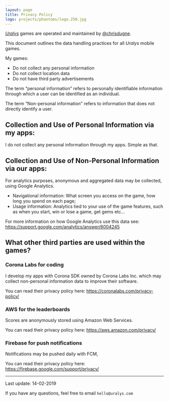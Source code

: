 ```yaml
---
layout: page
title: Privacy Policy
logo: projects/phantoms/logo.250.jpg
---
```


[_Uralys_](http://uralys.com) games are operated and maintained by [@chrisdugne](https://twitter.com/chrisdugne).

This document outlines the data handling practices for all _Uralys_ mobile games.

My games:

- Do not collect any personal information
- Do not collect location data
- Do not have third party advertisements

The term “personal information” refers to personally identifiable information through which a user can be identified as an individual.

The term “Non-personal information” refers to information that does not directly identify a user.

## Collection and Use of Personal Information via my apps:

I do not collect any personal information through my apps. Simple as that.

## Collection and Use of Non-Personal Information via our apps:

For analytics purposes, anonymous and aggregated data may be collected, using Google Analytics.

- Navigational information: What screen you access on the game, how long you spend on each page;
- Usage information: Analytics tied to your use of the game features, such as when you start, win or lose a game, get gems etc...

For more information on how Google Analytics use this data see: https://support.google.com/analytics/answer/6004245

## What other third parties are used within the games?

### Corona Labs for coding

I develop my apps with Corona SDK owned by Corona Labs Inc. which may collect non-personal information data to improve their software.

You can read their privacy policy here: https://coronalabs.com/privacy-policy/

### AWS for the leaderboards

Scores are anonymously stored using Amazon Web Services.

You can read their privacy policy here: https://aws.amazon.com/privacy/

### Firebase for push notifications

Notifications may be pushed daily with FCM,

You can read their privacy policy here: https://firebase.google.com/support/privacy/

---

Last update: 14-02-2019

If you have any questions, feel free to email `hello@uralys.com`
